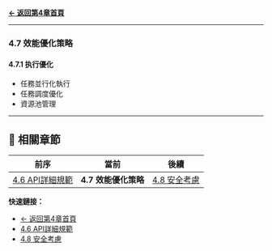 **[← 返回第4章首頁](ch4-index.md)**

---

### 4.7 效能優化策略

#### 4.7.1 执行優化

- 任務並行化執行
- 任務調度優化
- 資源池管理

---

## 📑 相關章節

| 前序 | 當前 | 後續 |
|-----|------|------|
| [4.6 API詳細規範](ch4-6-API詳細規範.md) | **4.7 效能優化策略** | [4.8 安全考慮](ch4-8-安全考慮.md) |

**快速鏈接：**
- [← 返回第4章首頁](ch4-index.md)
- [4.6 API詳細規範](ch4-6-API詳細規範.md)
- [4.8 安全考慮](ch4-8-安全考慮.md)
